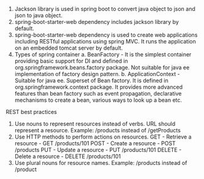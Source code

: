 1. Jackson library is used in spring boot to convert java object to json and json to java object.
2. spring-boot-starter-web dependency includes jackson library by default.
3. spring-boot-starter-web dependency is used to create web applications including RESTful applications using spring
   MVC. It runs the application on an embedded tomcat server by default.
4. Types of spring container
    a. BeanFactory - It is the simplest container providing basic support for DI and defined in org.springframework.beans.factory
       package. Not suitable for java ee implementation of factory design pattern.
    b. ApplicationContext - Suitable for java ee. Superset of Bean factory. It is defined in org.springframework.context package. It provides more advanced
       features than bean factory such as event propagation, declarative mechanisms to create a bean, various ways to look up
       a bean etc.

REST best practices
1. Use nouns to represent resources instead of verbs. URL should represent a resource.
   Example: /products instead of /getProducts 
2. Use HTTP methods to perform actions on resources.
   GET - Retrieve a resource - GET /products/101
   POST - Create a resource - POST /products
   PUT - Update a resource - PUT /products/101
   DELETE - Delete a resource - DELETE /products/101
3. Use plural nouns for resource names.
   Example: /products instead of /product